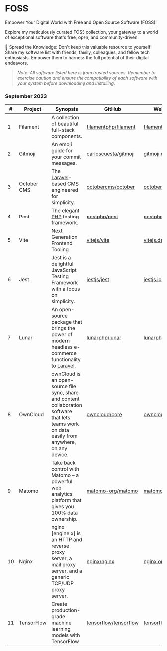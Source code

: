 # FOSS
Empower Your Digital World with Free and Open Source Software (FOSS)!

Explore my meticulously curated FOSS collection, your gateway to a world of exceptional software that's free, open, and community-driven.

📣 Spread the Knowledge: Don't keep this valuable resource to yourself! Share my software list with friends, family, colleagues, and fellow tech enthusiasts. Empower them to harness the full potential of their digital endeavors.

> *Note: All software listed here is from trusted sources. Remember to exercise caution and ensure the compatibility of each software with your system before downloading and installing.*

### September 2023

|#|Project|Synopsis|GitHub|Website|
|-|-------|--------|------|-------|
|1|Filament|A collection of beautiful full-stack components.|[filamentphp/filament](https://github.com/filamentphp/filament)|[filamentphp.com](https://filamentphp.com/)|
|2|Gitmoji|An emoji guide for your commit messages.|[carloscuesta/gitmoji](carloscuesta/gitmoji)|[gitmoji.dev](https://gitmoji.dev/)|
|3|October CMS|The [Laravel](https://github.com/laravel/laravel)-based CMS engineered for simplicity.|[octobercms/october](https://github.com/octobercms/october)|[octobercms.com](https://octobercms.com/)|
|4|Pest|The elegant [PHP](https://github.com/php) testing framework.|[pestphp/pest](https://github.com/pestphp/pest)|[pestphp.com](https://pestphp.com/)|
|5|Vite|Next Generation Frontend Tooling|[vitejs/vite](https://github.com/vitejs/vite)|[vitejs.dev](https://vitejs.dev/)|
|6|Jest|Jest is a delightful JavaScript Testing Framework with a focus on simplicity.|[jestjs/jest](https://github.com/jestjs/jest)|[jestjs.io](https://jestjs.io/)|
|7|Lunar|An open-source package that brings the power of modern headless e-commerce functionality to [Laravel](https://github.com/laravel/laravel).|[lunarphp/lunar](https://github.com/lunarphp/lunar)|[lunarphp.io](https://lunarphp.io/)|
|8|OwnCloud|ownCloud is an open-source file sync, share and content collaboration software that lets teams work on data easily from anywhere, on any device.|[owncloud/core](https://github.com/owncloud/core)|[owncloud.com](https://owncloud.com/)|
|9|Matomo|Take back control with Matomo – a powerful web analytics platform that gives you 100% data ownership.|[matomo-org/matomo](https://github.com/matomo-org/matomo)|[matomo.org](https://matomo.org/)|
|10|Nginx|nginx [engine x] is an HTTP and reverse proxy server, a mail proxy server, and a generic TCP/UDP proxy server.|[nginx/nginx](https://github.com/nginx/nginx)|[nginx.org](https://nginx.org/)|
|11|TensorFlow|Create production-grade machine learning models with TensorFlow|[tensorflow/tensorflow](https://github.com/tensorflow/tensorflow)|[tensorflow.org](https://www.tensorflow.org/)|
